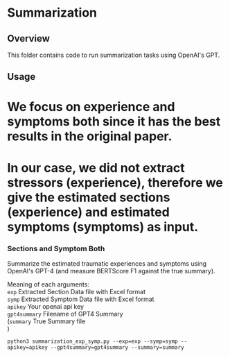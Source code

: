 # Summarization 

## Overview

This folder contains code to run summarization tasks using OpenAI's GPT. <br>

## Usage

# We focus on experience and symptoms both since it has the best results in the original paper.
# In our case, we did not extract stressors (experience), therefore we give the estimated sections (experience) and estimated symptoms (symptoms) as input. 

### Sections and Symptom Both

Summarize the estimated traumatic experiences and symptoms using OpenAI's GPT-4 (and measure BERTScore F1 against the true summary).

Meaning of each arguments:<br>
```exp``` Extracted Section Data file with Excel format <br>
```symp``` Extracted Symptom Data file with Excel format <br>
```apikey``` Your openai api key <br>
```gpt4summary``` Filename of GPT4 Summary <br>
(```summary``` True Summary file <br>)
```
python3 summarization_exp_symp.py --exp=exp --symp=symp --apikey=apikey --gpt4summary=gpt4summary --summary=summary
```
